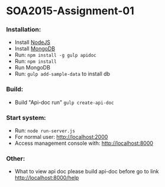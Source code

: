 # SOA2015-Assignment-01

### Installation:
 - Install [NodeJS](https://nodejs.org/en/) 
 - Install [MongoDB](https://www.mongodb.org/downloads "mongoDB")
 - Run: `npm install -g gulp apidoc`
 - Run: `npm install`
 - Run MongoDB 
 - Run: `gulp add-sample-data` to install db
 
### Build:
 - Build "Api-doc run" `gulp create-api-doc`

### Start system:
 - Run: `node run-server.js`
 - For normal user: [http://localhost:2000](http://localhost:2000)
 - Access management console with: [http://localhost:8000](http://localhost:8000)
 
### Other:
 - What to view api doc please build api-doc before go to link [http://localhost:8000/help](http://localhost:8000/help)